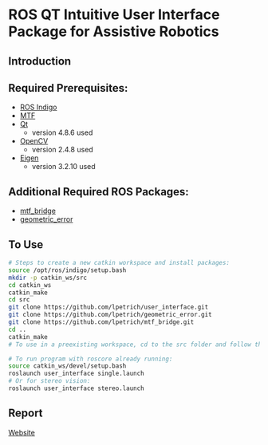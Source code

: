 # ROS QT Intuitive User Interface Package for Assistive Robotics

## Introduction

## Required Prerequisites:
* [ROS Indigo](http://wiki.ros.org/indigo/Installation/Ubuntu)
* [MTF](https://github.com/abhineet123/MTF)
* [Qt](https://www.qt.io/download) 
	- version 4.8.6 used
* [OpenCV](https://docs.opencv.org/trunk/d7/d9f/tutorial_linux_install.html) 
	- version 2.4.8 used
* [Eigen](http://eigen.tuxfamily.org/index.php?title=Main_Page) 
	- version 3.2.10 used

## Additional Required ROS Packages:
* [mtf_bridge](https://github.com/lpetrich/mtf_bridge)
* [geometric_error](https://github.com/lpetrich/geometric_error)

## To Use
```bash
# Steps to create a new catkin workspace and install packages:
source /opt/ros/indigo/setup.bash
mkdir -p catkin_ws/src
cd catkin_ws
catkin_make
cd src
git clone https://github.com/lpetrich/user_interface.git
git clone https://github.com/lpetrich/geometric_error.git
git clone https://github.com/lpetrich/mtf_bridge.git
cd ..
catkin_make
# To use in a preexisting workspace, cd to the src folder and follow the last 5 steps

# To run program with roscore already running:
source catkin_ws/devel/setup.bash
roslaunch user_interface single.launch
# Or for stereo vision:
roslaunch user_interface stereo.launch

```

## Report
[Website](https://sites.google.com/ualberta.ca/49918-lpetrich/home)
